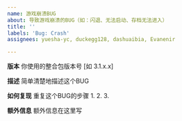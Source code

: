 ```yaml
---
name: 游戏崩溃BUG
about: 导致游戏崩溃的BUG（如：闪退、无法启动、存档无法进入）
title: ''
labels: 'Bug: Crash'
assignees: yuesha-yc, duckegg128, dashuaibia, Evanenir

---
```


**版本**
你使用的整合包版本号 [如 3.1.x.x]

**描述**
简单清楚地描述这个BUG

**如何复现**
重复这个BUG的步骤
1. 
2. 
3. 

**额外信息**
额外信息在这里写
